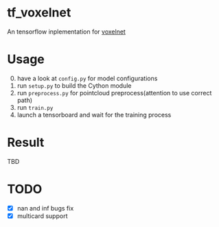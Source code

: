 # tf_voxelnet

An tensorflow inplementation for [voxelnet](https://arxiv.org/abs/1711.06396)

# Usage

0. have a look at `config.py` for model configurations
1. run `setup.py` to build the Cython module
2. run `preprocess.py` for pointcloud preprocess(attention to use correct path)
3. run `train.py`
4. launch a tensorboard and wait for the training process

# Result

TBD

# TODO

- [X] nan and inf bugs fix
- [X] multicard support
